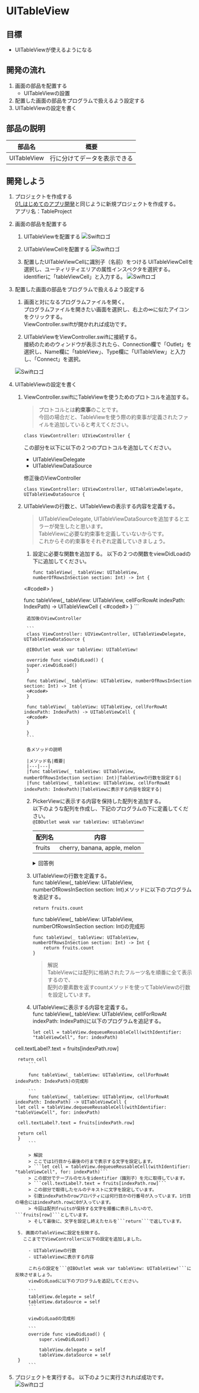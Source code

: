 # UITableView

## 目標
- UITableViewが使えるようになる

## 開発の流れ

1. 画面の部品を配置する
	- UITableViewの設置
2. 配置した画面の部品をプログラムで扱えるよう設定する
3. UITableViewの設定を書く

## 部品の説明

|部品名|概要|
|---|---|
| UITableView |行に分けてデータを表示できる|

## 開発しよう

1. プロジェクトを作成する  
	[01_はじめてのアプリ開発](../s01_はじめてのアプリ開発.md)と同じように新規プロジェクトを作成する。  
	アプリ名：TableProject
	
2. 画面の部品を配置する
	1. UITableViewを配置する
	![Swiftロゴ](./img/place_tableview.gif)

	2. UITableViewCellを配置する
	![Swiftロゴ](./img/place_tableviewcell.gif)

	3. 配置したUITableViewCellに識別子（名前）をつける
		UITableViewCellを選択し、ユーティリティエリアの属性インスペクタを選択する。  
		identifierに「tableViewCell」と入力する。
	![Swiftロゴ](./img/set_cell_identifier.gif)

3. 配置した画面の部品をプログラムで扱えるよう設定する
	1. 画面と対になるプログラムファイルを開く。  
		プログラムファイルを開きたい画面を選択し、右上の∞に似たアイコンをクリックする。  
		ViewController.swiftが開かれれば成功です。

	2. UITableViewをViewController.swiftに接続する。  
	接続のためのウィンドウが表示されたら、Connection欄で「Outlet」を選択し、Name欄に「tableView」、Type欄に「UITableView」と入力し、「Connect」を選択。

	![Swiftロゴ](./img/connect_tableview.gif)

4. UITableViewの設定を書く
	1. ViewController.swiftにTableViewを使うためのプロトコルを追加する。

		> プロトコルとは**約束事**のことです。  
		> 今回の場合だと、TableViewを使う際の約束事が定義されたファイルを追加していると考えてください。

		``` 
		class ViewController: UIViewController {
		```

		この部分を以下に以下の２つのプロトコルを追加してください。
		- UITableViewDelegate
		- UITableViewDataSource

		修正後のViewController

		```
		class ViewController: UIViewController, UITableViewDelegate, UITableViewDataSource {
		```
  
	2. UITableViewの行数と、UITableViewの表示する内容を定義する。
		> UITableViewDelegate, UITableViewDataSourceを追加するとエラーが発生したと思います。  
		> TableViewに必要な約束事を定義していないからです。  
		> これからその約束事をそれぞれ定義していきましょう。

		1. 設定に必要な関数を追加する。
			以下の２つの関数をviewDidLoadの下に追加してください。

			```
			func tableView(_ tableView: UITableView, numberOfRowsInSection section: Int) -> Int {
        <#code#>
    	}
    
    	func tableView(_ tableView: UITableView, cellForRowAt indexPath: IndexPath) -> UITableViewCell {
        <#code#>
    	}
			```

			追加後のViewController

			```
			class ViewController: UIViewController, UITableViewDelegate, UITableViewDataSource {

		    @IBOutlet weak var tableView: UITableView!
    
    		override func viewDidLoad() {
        	super.viewDidLoad()
    		}

    		func tableView(_ tableView: UITableView, numberOfRowsInSection section: Int) -> Int {
        	<#code#>
    		}
    
    		func tableView(_ tableView: UITableView, cellForRowAt indexPath: IndexPath) -> UITableViewCell {
        	<#code#>
    		}

			}
			```

			各メソッドの説明

			|メソッド名|概要|
			|---|---|
			|func tableView(_ tableView: UITableView, numberOfRowsInSection section: Int)|TableViewの行数を設定する|
			|func tableView(_ tableView: UITableView, cellForRowAt indexPath: IndexPath)|TableViewに表示する内容を設定する|

		2. PickerViewに表示する内容を保持した配列を追加する。  
			以下のような配列を作成し、下記のプログラムの下に定義してください。  
			```@IBOutlet weak var tableView: UITableView!```  

			|配列名|内容|
			|---|---|
			|fruits|cherry, banana, apple, melon|
			
			<details><summary>回答例</summary><div>
	
			```
			@IBOutlet weak var pickerView: UIPickerView!
    
			let fruits = ["cherry", "banana", "apple", "melon"]
			
			override func viewDidLoad() {
				super.viewDidLoad()
			}
			```
			</div></details>

		3. UITableViewの行数を定義する。  
		  func tableView(_ tableView: UITableView, numberOfRowsInSection section: Int)メソッドに以下のプログラムを追記する。

			```
			return fruits.count
			```

			func tableView(_ tableView: UITableView, numberOfRowsInSection section: Int)の完成形

			```
			func tableView(_ tableView: UITableView, numberOfRowsInSection section: Int) -> Int {
				return fruits.count
			}
			```

			> 解説  
			> TableViewには配列に格納されたフルーツ名を順番に全て表示するので、  
			> 配列の要素数を返すcountメソッドを使ってTableViewの行数を設定しています。

		4. UITableViewに表示する内容を定義する。  
		  func tableView(_ tableView: UITableView, cellForRowAt indexPath: IndexPath)に以下のプログラムを追記する。

			```
			let cell = tableView.dequeueReusableCell(withIdentifier: "tableViewCell", for: indexPath)
        
      cell.textLabel?.text = fruits[indexPath.row]
        
    	return cell
			```

			func tableView(_ tableView: UITableView, cellForRowAt indexPath: IndexPath)の完成形

			```
			func tableView(_ tableView: UITableView, cellForRowAt indexPath: IndexPath) -> UITableViewCell {
        let cell = tableView.dequeueReusableCell(withIdentifier: "tableViewCell", for: indexPath)
        
        cell.textLabel?.text = fruits[indexPath.row]
        
        return cell
    	}
			```
	
			> 解説  
			> ここでは1行目から最後の行まで表示する文字を設定します。  
			> ```let cell = tableView.dequeueReusableCell(withIdentifier: "tableViewCell", for: indexPath)```
			> この部分でテーブルのセルをidentifier（識別子）を元に取得しています。  
			> ```cell.textLabel?.text = fruits[indexPath.row]```  
			> この部分で取得したセルのテキストに文字を設定しています。  
			> 引数indexPathのrowプロパティには何行目かの行番号が入っています。1行目の場合にはindexPath.rowに0が入っています。  
			> 今回は配列fruitsが保持する文字を順番に表示したいので、```fruits[row]```としています。  
			> そして最後に、文字を設定し終えたセルを```return```で返しています。

		5. 画面のTableViewに設定を反映する。
		  ここまででViewControllerに以下の設定を追加しました。

			- UITableViewの行数
			- UITableViewに表示する内容

			これらの設定を```@IBOutlet weak var tableView: UITableView!```に反映させましょう。  
			viewDidLoadに以下のプログラムを追記してください。

			```
			tableView.delegate = self
			tableView.dataSource = self
			```

			viewDidLoadの完成形

			```
			override func viewDidLoad() {
				super.viewDidLoad()

				tableView.delegate = self
				tableView.dataSource = self
    	}
			```

5. プロジェクトを実行する。
	以下のように実行されれば成功です。
	![Swiftロゴ](./img/TableViewProject.png)